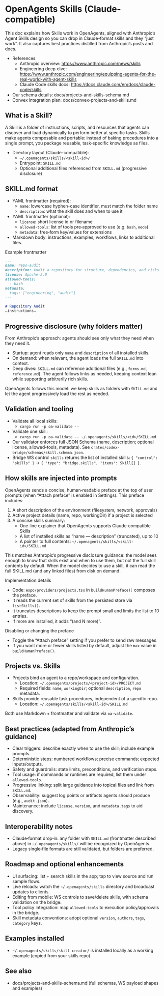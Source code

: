 # OpenAgents Skills (Claude-compatible)

This doc explains how Skills work in OpenAgents, aligned with Anthropic’s Agent Skills design so you can drop in Claude-format skills and they “just work”. It also captures best practices distilled from Anthropic’s posts and docs.

- References
  - Anthropic overview: https://www.anthropic.com/news/skills
  - Engineering deep‑dive: https://www.anthropic.com/engineering/equipping-agents-for-the-real-world-with-agent-skills
  - Claude Code skills docs: https://docs.claude.com/en/docs/claude-code/skills
- Our schema details: docs/projects-and-skills-schema.md
- Convex integration plan: docs/convex-projects-and-skills.md

## What is a Skill?
A Skill is a folder of instructions, scripts, and resources that agents can discover and load dynamically to perform better at specific tasks. Skills make agents composable and portable: instead of baking procedures into a single prompt, you package reusable, task‑specific knowledge as files.

- Directory layout (Claude-compatible):
  - `~/.openagents/skills/<skill-id>/`
  - Entrypoint: `SKILL.md`
  - Optional additional files referenced from `SKILL.md` (progressive disclosure)

## SKILL.md format
- YAML frontmatter (required):
  - `name`: lowercase hyphen-case identifier, must match the folder name
  - `description`: what the skill does and when to use it
- YAML frontmatter (optional):
  - `license`: short license id or filename
  - `allowed-tools`: list of tools pre‑approved to use (e.g. `bash`, `node`)
  - `metadata`: free‑form key/values for extensions
- Markdown body: instructions, examples, workflows, links to additional files.

Example frontmatter

```markdown
---
name: repo-audit
description: Audit a repository for structure, dependencies, and risks
license: Apache-2.0
allowed-tools:
  - bash
metadata:
  tags: ["engineering", "audit"]
---

# Repository Audit
…instructions…
```

## Progressive disclosure (why folders matter)
From Anthropic’s approach: agents should see only what they need when they need it.
- Startup: agent reads only `name` and `description` of all installed skills.
- On demand: when relevant, the agent loads the full `SKILL.md` into context.
- Deep dives: `SKILL.md` can reference additional files (e.g., `forms.md`, `reference.md`). The agent follows links as needed, keeping context lean while supporting arbitrarily rich skills.

OpenAgents follows this model: we keep skills as folders with `SKILL.md` and let the agent progressively load the rest as needed.

## Validation and tooling
- Validate all local skills:
  - `cargo run -p oa-validate --`
- Validate one skill:
  - `cargo run -p oa-validate -- ~/.openagents/skills/<id>/SKILL.md`
- Our validator enforces full JSON Schema (name, description; optional license, allowed-tools, metadata). See `crates/codex-bridge/schemas/skill.schema.json`.
- Bridge WS control `skills` returns the list of installed skills: `{ "control": "skills" }` → `{ "type": "bridge.skills", "items": Skill[] }`.

## How skills are injected into prompts
OpenAgents sends a concise, human‑readable preface at the top of user prompts (when “Attach preface” is enabled in Settings). This preface includes:

1) A short description of the environment (filesystem, network, approvals)
2) Active project details (name, repo, workingDir) if a project is selected
3) A concise skills summary:
   - One‑line explainer that OpenAgents supports Claude‑compatible Skills
   - A list of installed skills as “name — description” (truncated), up to 10
   - A pointer to full contents: `~/.openagents/skills/<skill-id>/SKILL.md`

This matches Anthropic’s progressive disclosure guidance: the model sees enough to know that skills exist and when to use them, but not the full skill contents by default. When the model decides to use a skill, it can read the full SKILL.md (and any linked files) from disk on demand.

Implementation details
- Code: `expo/providers/projects.tsx` in `buildHumanPreface()` composes the preface.
- It reads the current set of skills from the persisted store via `listSkills()`.
- It truncates descriptions to keep the prompt small and limits the list to 10 entries.
- If more are installed, it adds “(and N more)”.

Disabling or changing the preface
- Toggle the “Attach preface” setting if you prefer to send raw messages.
- If you want more or fewer skills listed by default, adjust the `max` value in `buildHumanPreface()`.

## Projects vs. Skills
- Projects bind an agent to a repo/workspace and configuration.
  - Location: `~/.openagents/projects/<project-id>/PROJECT.md`
  - Required fields: `name`, `workingDir`; optional `description`, `repo` metadata.
- Skills provide reusable task procedures, independent of a specific repo.
  - Location: `~/.openagents/skills/<skill-id>/SKILL.md`

Both use Markdown + frontmatter and validate via `oa-validate`.

## Best practices (adapted from Anthropic’s guidance)
- Clear triggers: describe exactly when to use the skill; include example prompts.
- Deterministic steps: numbered workflows; precise commands; expected inputs/outputs.
- Safety and guardrails: state limits, preconditions, and verification steps.
- Tool usage: if commands or runtimes are required, list them under `allowed-tools`.
- Progressive linking: split large guidance into topical files and link from `SKILL.md`.
- Observability: suggest log points or artifacts agents should produce (e.g., `audit.json`).
- Maintenance: include `license`, `version`, and `metadata.tags` to aid discovery.

## Interoperability notes
- Claude‑format drop‑in: any folder with `SKILL.md` (frontmatter described above) in `~/.openagents/skills/` will be recognized by OpenAgents.
- Legacy single‑file formats are still validated, but folders are preferred.

## Roadmap and optional enhancements
- UI surfacing: list + search skills in the app; tap to view source and run sample flows.
- Live reloads: watch the `~/.openagents/skills` directory and broadcast updates to clients.
- Editing from mobile: WS controls to save/delete skills, with schema validation on the bridge.
- Tool policy integration: map `allowed-tools` to execution policy/approvals in the bridge.
- Skill metadata conventions: adopt optional `version`, `authors`, `tags`, `category` keys.

## Examples installed
- `~/.openagents/skills/skill-creator/` is installed locally as a working example (copied from your skills repo).

## See also
- docs/projects-and-skills-schema.md (full schemas, WS payload shapes and examples)
